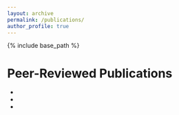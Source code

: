 ```yaml
---
layout: archive
permalink: /publications/
author_profile: true
---
```


{% include base_path %}

Peer-Reviewed Publications
======
* 
* 
* 
